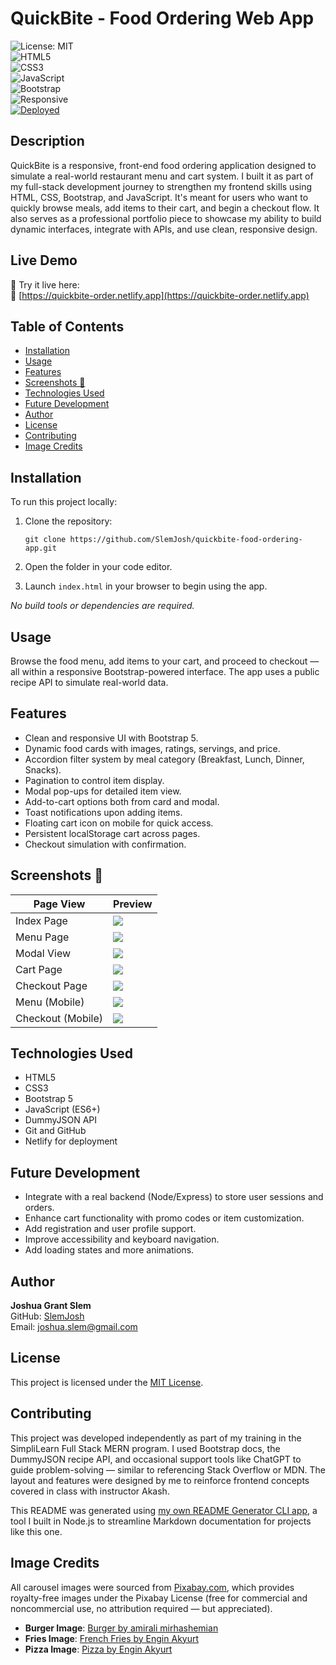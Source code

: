 # QuickBite - Food Ordering Web App  
![License: MIT](https://img.shields.io/badge/License-MIT-yellow.svg)  
![HTML5](https://img.shields.io/badge/HTML5-orange?style=flat&logo=html5)  
![CSS3](https://img.shields.io/badge/CSS3-blue?style=flat&logo=css3)  
![JavaScript](https://img.shields.io/badge/JavaScript-yellow?style=flat&logo=javascript)  
![Bootstrap](https://img.shields.io/badge/Bootstrap-563D7C?style=flat&logo=bootstrap)  
![Responsive](https://img.shields.io/badge/Responsive-Yes-brightgreen)  
[![Deployed](https://img.shields.io/badge/Live-Demo-green)](https://quickbite-order.netlify.app)

## Description

QuickBite is a responsive, front-end food ordering application designed to simulate a real-world restaurant menu and cart system. I built it as part of my full-stack development journey to strengthen my frontend skills using HTML, CSS, Bootstrap, and JavaScript. It's meant for users who want to quickly browse meals, add items to their cart, and begin a checkout flow. It also serves as a professional portfolio piece to showcase my ability to build dynamic interfaces, integrate with APIs, and use clean, responsive design.

## Live Demo

🚀 Try it live here:  
🔗 [https://quickbite-order.netlify.app](https://quickbite-order.netlify.app)

## Table of Contents

- [Installation](#installation)
- [Usage](#usage)
- [Features](#features)
- [Screenshots 📸](#screenshots-)
- [Technologies Used](#technologies-used)
- [Future Development](#future-development)
- [Author](#author)
- [License](#license)
- [Contributing](#contributing)
- [Image Credits](#image-credits)

## Installation

To run this project locally:

1. Clone the repository:

       git clone https://github.com/SlemJosh/quickbite-food-ordering-app.git

2. Open the folder in your code editor.

3. Launch `index.html` in your browser to begin using the app.

_No build tools or dependencies are required._

## Usage

Browse the food menu, add items to your cart, and proceed to checkout — all within a responsive Bootstrap-powered interface. The app uses a public recipe API to simulate real-world data.

## Features

- Clean and responsive UI with Bootstrap 5.
- Dynamic food cards with images, ratings, servings, and price.
- Accordion filter system by meal category (Breakfast, Lunch, Dinner, Snacks).
- Pagination to control item display.
- Modal pop-ups for detailed item view.
- Add-to-cart options both from card and modal.
- Toast notifications upon adding items.
- Floating cart icon on mobile for quick access.
- Persistent localStorage cart across pages.
- Checkout simulation with confirmation.

## Screenshots 📸

| Page View         | Preview |
|------------------|---------|
| Index Page       | ![](./screenshots/index.png) |
| Menu Page        | ![](./screenshots/menu.png) |
| Modal View       | ![](./screenshots/modal.png) |
| Cart Page        | ![](./screenshots/cart.png) |
| Checkout Page    | ![](./screenshots/checkout.png) |
| Menu (Mobile)    | ![](./screenshots/menu_mobile.png) |
| Checkout (Mobile)| ![](./screenshots/checkout_mobile.png) |

## Technologies Used

- HTML5  
- CSS3  
- Bootstrap 5  
- JavaScript (ES6+)  
- DummyJSON API  
- Git and GitHub  
- Netlify for deployment

## Future Development

- Integrate with a real backend (Node/Express) to store user sessions and orders.
- Enhance cart functionality with promo codes or item customization.
- Add registration and user profile support.
- Improve accessibility and keyboard navigation.
- Add loading states and more animations.

## Author

**Joshua Grant Slem**  
GitHub: [SlemJosh](https://github.com/SlemJosh)  
Email: [joshua.slem@gmail.com](mailto:joshua.slem@gmail.com)

## License

This project is licensed under the [MIT License](https://opensource.org/licenses/MIT).

## Contributing

This project was developed independently as part of my training in the SimpliLearn Full Stack MERN program. I used Bootstrap docs, the DummyJSON recipe API, and occasional support tools like ChatGPT to guide problem-solving — similar to referencing Stack Overflow or MDN. The layout and features were designed by me to reinforce frontend concepts covered in class with instructor Akash.

This README was generated using [my own README Generator CLI app](https://github.com/SlemJosh/readme-generator), a tool I built in Node.js to streamline Markdown documentation for projects like this one.

## Image Credits

All carousel images were sourced from [Pixabay.com](https://pixabay.com), which provides royalty-free images under the Pixabay License (free for commercial and noncommercial use, no attribution required — but appreciated).

- **Burger Image**: [Burger by amirali mirhashemian](https://pixabay.com/photos/burger-double-burger-hamburger-food-7323697/)
- **Fries Image**: [French Fries by Engin Akyurt](https://pixabay.com/photos/bowl-french-fries-food-fries-1842294/)
- **Pizza Image**: [Pizza by Engin Akyurt](https://pixabay.com/photos/pizza-food-fast-food-muzarella-1317699/)
